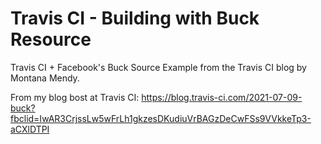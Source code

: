 # Travis CI - Building with Buck Resource
Travis CI + Facebook's Buck Source Example from the Travis CI blog by Montana Mendy. 

From my blog bost at Travis CI: https://blog.travis-ci.com/2021-07-09-buck?fbclid=IwAR3CrjssLw5wFrLh1gkzesDKudiuVrBAGzDeCwFSs9VVkkeTp3-aCXlDTPI
